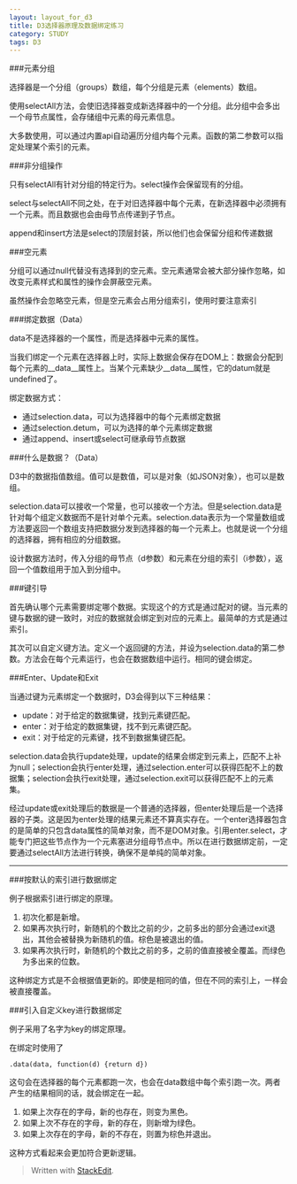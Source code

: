 ```yaml
---
layout: layout_for_d3
title: D3选择器原理及数据绑定练习
category: STUDY
tags: D3
---
```


###元素分组

选择器是一个分组（groups）数组，每个分组是元素（elements）数组。

使用selectAll方法，会使旧选择器变成新选择器中的一个分组。此分组中会多出一个母节点属性，会存储组中元素的母元素信息。

大多数使用，可以通过内置api自动遍历分组内每个元素。函数的第二参数可以指定处理某个索引的元素。


###非分组操作

只有selectAll有针对分组的特定行为。select操作会保留现有的分组。

select与selectAll不同之处，在于对旧选择器中每个元素，在新选择器中必须拥有一个元素。而且数据也会由母节点传递到子节点。

append和insert方法是select的顶层封装，所以他们也会保留分组和传递数据

<!-- excerpt -->

###空元素

分组可以通过null代替没有选择到的空元素。空元素通常会被大部分操作忽略，如改变元素样式和属性的操作会屏蔽空元素。

虽然操作会忽略空元素，但是空元素会占用分组索引，使用时要注意索引

###绑定数据（Data）

data不是选择器的一个属性，而是选择器中元素的属性。

当我们绑定一个元素在选择器上时，实际上数据会保存在DOM上：数据会分配到每个元素的__data__属性上。当某个元素缺少__data__属性，它的datum就是undefined了。

绑定数据方式：

*  通过selection.data，可以为选择器中的每个元素绑定数据
*  通过selection.detum，可以为选择的单个元素绑定数据
*  通过append、insert或select可继承母节点数据

###什么是数据？（Data）

D3中的数据指值数组。值可以是数值，可以是对象（如JSON对象），也可以是数组。

selection.data可以接收一个常量，也可以接收一个方法。但是selection.data是针对每个组定义数据而不是针对单个元素。selection.data表示为一个常量数组或方法要返回一个数组支持把数据分发到选择器的每一个元素上。也就是说一个分组的选择器，拥有相应的分组数据。

设计数据方法时，传入分组的母节点（d参数）和元素在分组的索引（i参数），返回一个值数组用于加入到分组中。

###键引导

首先确认哪个元素需要绑定哪个数据。实现这个的方式是通过配对的键。当元素的键与数据的键一致时，对应的数据就会绑定到对应的元素上。最简单的方式是通过索引。

其次可以自定义键方法。定义一个返回键的方法，并设为selection.data的第二参数。方法会在每个元素运行，也会在数据数组中运行。相同的键会绑定。

###Enter、Update和Exit

当通过键为元素绑定一个数据时，D3会得到以下三种结果：

*	update：对于给定的数据集键，找到元素键匹配。
*	enter：对于给定的数据集键，找不到元素键匹配。
*	exit：对于给定的元素键，找不到数据集键匹配。

selection.data会执行update处理，update的结果会绑定到元素上，匹配不上补为null；selection会执行enter处理，通过selection.enter可以获得匹配不上的数据集；selection会执行exit处理，通过selection.exit可以获得匹配不上的元素集。

经过update或exit处理后的数据是一个普通的选择器，但enter处理后是一个选择器的子类。这是因为enter处理的结果元素还不算真实存在。一个enter选择器包含的是简单的只包含data属性的简单对象，而不是DOM对象。引用enter.select，才能专门把这些节点作为一个元素塞进分组母节点中。所以在进行数据绑定前，一定要通过selectAll方法进行转换，确保不是单纯的简单对象。


---

###按默认的索引进行数据绑定

例子根据索引进行绑定的原理。

<link rel="stylesheet" href="/assets/css/d3_data_binding/default.css">

<example1></example1>

1. 初次化都是新增。
2. 如果再次执行时，新随机的个数比之前的少，之前多出的部分会通过exit退出，其他会被替换为新随机的值。棕色是被退出的值。
3. 如果再次执行时，新随机的个数比之前的多，之前的值直接被全覆盖。而绿色为多出来的位数。

这种绑定方式是不会根据值更新的。即使是相同的值，但在不同的索引上，一样会被直接覆盖。

###引入自定义key进行数据绑定

例子采用了名字为key的绑定原理。

<example2></example2>


在绑定时使用了

`.data(data, function(d) {return d})`

这句会在选择器的每个元素都跑一次，也会在data数组中每个索引跑一次。两者产生的结果相同的话，就会绑定在一起。

1. 如果上次存在的字母，新的也存在，则变为黑色。
2. 如果上次不存在的字母，新的存在，则新增为绿色。
3. 如果上次存在的字母，新的不存在，则置为棕色并退出。

这种方式看起来会更加符合更新逻辑。

<example3></example3>
<script type="text/javascript" src="/assets/js/d3_data_binding/share.js"></script>

> Written with [StackEdit](https://stackedit.io/).